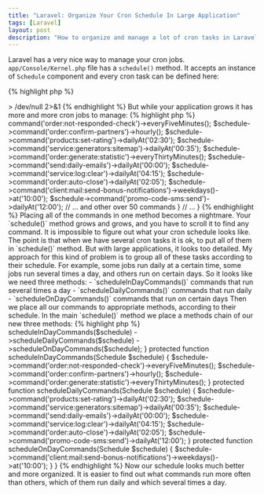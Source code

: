 ```yaml
---
title: "Laravel: Organize Your Cron Schedule In Large Application"
tags: [Laravel]
layout: post
description: "How to organize and manage a lot of cron tasks in Laravel"
---
```


Laravel has a very nice way to manage your cron jobs. `app/Console/Kernel.php` file has a `schedule()` method. It accepts an instance of `Schedule` component and every cron task can be defined here:

{% highlight php %}
<?php

class Kernel extends ConsoleKernel {
    // ...
    protected function schedule(Schedule $schedule) {
        // ...
    }
    // ...
}
{% endhighlight %}

Then you put one line in your cron list and you are ready to go:

{% highlight bash %}
* * * * * php /path/to/artisan schedule:run >> /dev/null 2>&1
{% endhighlight %}


But while your application grows it has more and more cron jobs to manage:

{% highlight php %}
<?php

class Kernel extends ConsoleKernel {
    // ...
    protected function schedule(Schedule $schedule) {
        $schedule->command('order:not-responded-check')->everyFiveMinutes();
        $schedule->command('order:confirm-partners')->hourly();
        $schedule->command('products:set-rating')->dailyAt('02:30');
        $schedule->command('service:generators:sitemap')->dailyAt('00:35');
        $schedule->command('order:generate:statistic')->everyThirtyMinutes();
        $schedule->command('send:daily-emails')->dailyAt('00:00');
        $schedule->command('service:log:clear')->dailyAt('04:15');    
        $schedule->command('order:auto-close')->dailyAt('02:05');
        $schedule->command('client:mail:send-bonus-notifications')->weekdays()->at('10:00');
        $schedule->command('promo-code-sms:send')->dailyAt('12:00');
        // ... and other over 50 commands
    }
    // ...
}
{% endhighlight %}

Placing all of the commands in one method becomes a nightmare. Your `schedule()` method grows and grows, and you have to scroll it to find any command. It is impossible to figure out what your cron schedule looks like. The point is that when we have several cron tasks it is ok, to put all of them in `schedule()` method. But with large applications, it looks too detailed.

My approach for this kind of problem is to group all of these tasks according to their schedule. For example, some jobs run daily at a certain time, some jobs run several times a day, and others run on certain days. So it looks like we need three methods: 

- `scheduleInDayCommands()` commands that run several times a day
- `scheduleDailyCommands()` commands that run daily
- `scheduleOnDayCommands()` commands that run on certain days

Then we place all our commands to appropriate methods, according to their schedule. In the main `schedule()` method we place a methods chain of our new three methods:

{% highlight php %}
<?php

class Kernel extends ConsoleKernel {
    
    protected function schedule(Schedule $schedule) {
        $this
            ->scheduleInDayCommands($schedule)
            ->scheduleDailyCommands($schedule)
            ->scheduleOnDayCommands($schedule);
    }

    protected function scheduleInDayCommands(Schedule $schedule) {
        $schedule->command('order:not-responded-check')->everyFiveMinutes();
        $schedule->command('order:confirm-partners')->hourly();
        $schedule->command('order:generate:statistic')->everyThirtyMinutes();
    }

    protected function scheduleDailyCommands(Schedule $schedule) {
        $schedule->command('products:set-rating')->dailyAt('02:30');
        $schedule->command('service:generators:sitemap')->dailyAt('00:35');
        $schedule->command('send:daily-emails')->dailyAt('00:00');
        $schedule->command('service:log:clear')->dailyAt('04:15');    
        $schedule->command('order:auto-close')->dailyAt('02:05');
        $schedule->command('promo-code-sms:send')->dailyAt('12:00');
    }

    protected function scheduleOnDayCommands(Schedule $schedule) {
        $schedule->command('client:mail:send-bonus-notifications')->weekdays()->at('10:00');
    }

}
{% endhighlight %}

Now our schedule looks much better and more organized. It is easier to find out what commands run more often than others, which of them run daily and which several times a day.
